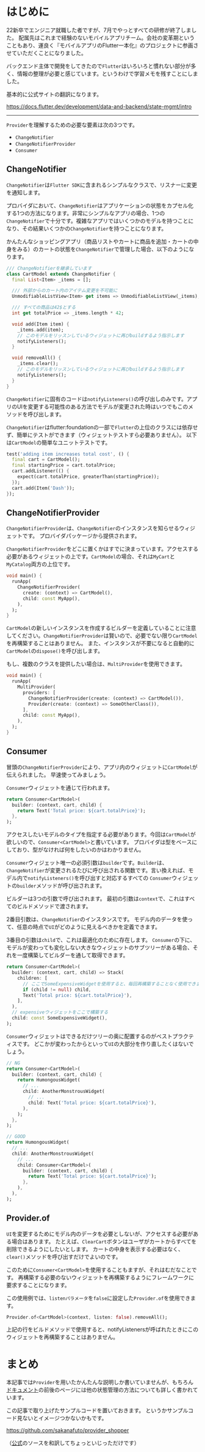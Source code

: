 # はじめに

22新卒でエンジニア就職した者ですが、7月でやっとすべての研修が終了しました。
配属先はこれまで経験のないモバイルアプリチーム。会社の変革期ということもあり、運良く『モバイルアプリのFlutter一本化』のプロジェクトに参画させていただくことになりました。

バックエンド主体で開発をしてきたので``Flutter``はいろいろと慣れない部分が多く、情報の整理が必要と感じています。というわけで学習メモを残すことにしました。

基本的に公式サイトの翻訳になります。

https://docs.flutter.dev/development/data-and-backend/state-mgmt/intro

---

``Provider``を理解するための必要な要素は次の3つです。

- ``ChangeNotifier``
- ``ChangeNotifierProvider``
- ``Consumer``

## ChangeNotifier

``ChangeNotifier``は``Flutter SDK``に含まれるシンプルなクラスで、リスナーに変更を通知します。

プロバイダにおいて、``ChangeNotifier``はアプリケーションの状態をカプセル化する1つの方法になります。非常にシンプルなアプリの場合、1つの``ChangeNotifier``で十分です。複雑なアプリではいくつかのモデルを持つことになり、その結果いくつかの``ChangeNotifier``を持つことになります。

かんたんなショッピングアプリ（商品リストやカートに商品を追加・カートの中身をみる）のカートの状態を``ChangeNotifier``で管理した場合、以下のようになります。

```dart
/// ChangeNotifierを継承しています
class CartModel extends ChangeNotifier {
  final List<Item> _items = [];

  /// 外部からのカート内のアイテム変更を不可能に
  UnmodifiableListView<Item> get items => UnmodifiableListView(_items);

  /// すべての商品は42$とする
  int get totalPrice => _items.length * 42;

  void add(Item item) {
    _items.add(item);
    // このモデルをリッスンしているウィジェットに再びbuildするよう指示します
    notifyListeners();
  }

  void removeAll() {
    _items.clear();
    // このモデルをリッスンしているウィジェットに再びbuildするよう指示します
    notifyListeners();
  }
}
```

``ChangeNotifier``に固有のコードは``notifyListeners()``の呼び出しのみです。アプリのUIを変更する可能性のある方法でモデルが変更された時はいつでもこのメソッドを呼び出します。

``ChangeNotifier``はflutter:foundationの一部で``Flutter``の上位のクラスには依存せず、簡単にテストができます（ウィジェットテストすら必要ありません）。
以下は``CartModel``の簡単なユニットテストです。

```dart
test('adding item increases total cost', () {
  final cart = CartModel();
  final startingPrice = cart.totalPrice;
  cart.addListener(() {
    expect(cart.totalPrice, greaterThan(startingPrice));
  });
  cart.add(Item('Dash'));
});
```

## ChangeNotifierProvider

``ChangeNotifierProvider``は、``ChangeNotifier``のインスタンスを知らせるウィジェットです。
プロバイダパッケージから提供されます。

``ChangeNotifierProvider``をどこに置くかはすでに決まっています。アクセスする必要があるウィジェットの上です。``CartModel``の場合、それは``MyCart``と``MyCatalog``両方の上位です。

```dart
void main() {
  runApp(
    ChangeNotifierProvider(
      create: (context) => CartModel(),
      child: const MyApp(),
    ),
  );
}
```

``CartModel``の新しいインスタンスを作成するビルダーを定義していることに注意してください。``ChangeNotifierProvider``は賢いので、必要でない限り``CartModel``を再構築することはありません。
また、インスタンスが不要になると自動的に``CartModel``の``dispose()``を呼び出します。

もし、複数のクラスを提供したい場合は、``MultiProvider``を使用できます。

```dart
void main() {
  runApp(
    MultiProvider(
      providers: [
        ChangeNotifierProvider(create: (context) => CartModel()),
        Provider(create: (context) => SomeOtherClass()),
      ],
      child: const MyApp(),
    ),
  );
}
```

## Consumer

冒頭の``ChangeNotifierProvider``により、アプリ内のウィジェットに``CartModel``が伝えられました。
早速使ってみましょう。

``Consumer``ウィジェットを通じて行われます。

```dart
return Consumer<CartModel>(
  builder: (context, cart, child) {
    return Text('Total price: ${cart.totalPrice}');
  },
);
```

アクセスしたいモデルのタイプを指定する必要があります。今回は``CartModel``が欲しいので、``Consumer<CartModel>``と書いています。
プロバイダは型をベースにしており、型がなければ何をしたいのかはわかりません。

``Consumer``ウィジェット唯一の必須引数は``builder``です。``Builder``は、``ChangeNotifier``が変更されるたびに呼び出される関数です。言い換えれば、モデル内で``notifyListeners()``を呼び出すと対応するすべての ``Consumer``ウィジェットの``builder``メソッドが呼び出されます。

ビルダーは3つの引数で呼び出されます。
最初の引数は``context``で、これはすべてのビルドメソッドで渡されます。

2番目引数は、``ChangeNotifier``のインスタンスです。
モデル内のデータを使って、任意の時点で``UI``がどのように見えるべきかを定義できます。

3番目の引数は``child``で、これは最適化のために存在します。
``Consumer``の下に、モデルが変わっても変化しない大きなウィジェットのサブツリーがある場合、それを一度構築してビルダーを通して取得できます。

```dart
return Consumer<CartModel>(
  builder: (context, cart, child) => Stack(
    children: [
      // ここでSomeExpensiveWidgetを使用すると、毎回再構築することなく使用できます。
      if (child != null) child,
      Text('Total price: ${cart.totalPrice}'),
    ],
  ),
  // expensiveウィジェットをここで構築する
  child: const SomeExpensiveWidget(),
);
```
	
``Consumer``ウィジェットはできるだけツリーの奥に配置するのがベストプラクティスです。
どこかが変わったからといって``UI``の大部分を作り直したくはないでしょう。

```dart 
// NG
return Consumer<CartModel>(
  builder: (context, cart, child) {
    return HumongousWidget(
      // ...
      child: AnotherMonstrousWidget(
        // ...
        child: Text('Total price: ${cart.totalPrice}'),
      ),
    );
  },
);
```
	
```dart
// GOOD
return HumongousWidget(
  // ...
  child: AnotherMonstrousWidget(
    // ...
    child: Consumer<CartModel>(
      builder: (context, cart, child) {
        return Text('Total price: ${cart.totalPrice}');
      },
    ),
  ),
);
```
	
## Provider.of

``UI``を変更するためにモデル内のデータを必要としないが、アクセスする必要がある場合はあります。
たとえば、``ClearCart``ボタンはユーザがカートからすべてを削除できるようにしたいとします。
カートの中身を表示する必要はなく、``clear()``メソッドを呼び出すだけでよいのです。

このために``Consumer<CartModel>``を使用することもますが、それはむだなことです。
再構築する必要のないウィジェットを再構築するようにフレームワークに要求することになります。

この使用例では、``listenパラメータ``を``false``に設定した``Provider.of``を使用できます。

```dart
Provider.of<CartModel>(context, listen: false).removeAll();
```

上記の行をビルドメソッドで使用すると、notifyListenersが呼ばれたときにこのウィジェットを再構築することはありません。

# まとめ

本記事では``Provider``を用いたかんたんな説明しか書いていませんが、もちろん[ドキュメント](https://docs.flutter.dev/development/data-and-backend/state-mgmt/simple)の前後のページには他の状態管理の方法についても詳しく書かれています。
	
この記事で取り上げたサンプルコードを置いておきます。
というかサンプルコード見ないとイメージつかないかもです。

https://github.com/sakanafuto/provider_shopper

（[公式](https://github.com/flutter/samples/tree/main/provider_shopper)のソースを和訳してちょっといじっただけです）
